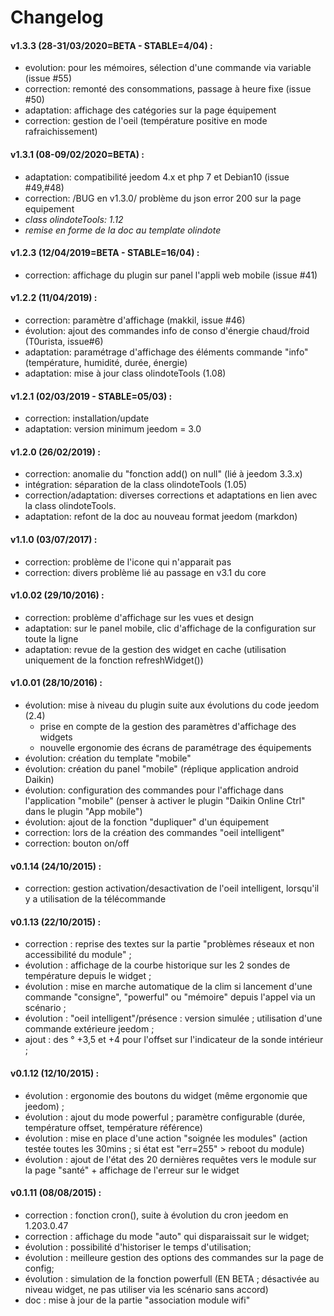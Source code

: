 # Changelog

#### v1.3.3 (28-31/03/2020=BETA - STABLE=4/04) :
- evolution: pour les mémoires, sélection d'une commande via variable (issue #55)
- correction: remonté des consommations, passage à heure fixe (issue #50)
- adaptation: affichage des catégories sur la page équipement
- correction: gestion de l'oeil (température positive en mode rafraichissement)

#### v1.3.1 (08-09/02/2020=BETA) :
- adaptation: compatibilité jeedom 4.x et php 7 et Debian10 (issue #49,#48)
- correction: /BUG en v1.3.0/ problème du json error 200 sur la page equipement
- _class olindoteTools: 1.12_
- _remise en forme de la doc au template olindote_

#### v1.2.3 (12/04/2019=BETA - STABLE=16/04) :
- correction: affichage du plugin sur panel l'appli web mobile (issue #41)

#### v1.2.2 (11/04/2019) :
- correction: paramètre d'affichage (makkil, issue #46)
- évolution: ajout des commandes info de conso d'énergie chaud/froid (T0urista, issue#6)
- adaptation: paramétrage d'affichage des éléments commande "info" (température, humidité, durée, énergie)
- adaptation: mise à jour class olindoteTools (1.08)

#### v1.2.1 (02/03/2019 - STABLE=05/03) :
- correction: installation/update
- adaptation: version minimum jeedom = 3.0

#### v1.2.0 (26/02/2019) :
- correction: anomalie du "fonction add() on null" (lié à jeedom 3.3.x)
- intégration: séparation de la class olindoteTools (1.05)
- correction/adaptation: diverses corrections et adaptations en lien avec la class olindoteTools.
- adaptation: refont de la doc au nouveau format jeedom (markdon)

#### v1.1.0 (03/07/2017) :
- correction: problème de l'icone qui n'apparait pas
- correction: divers problème lié au passage en v3.1 du core

#### v1.0.02 (29/10/2016) :
- correction: problème d'affichage sur les vues et design
- adaptation: sur le panel mobile, clic d'affichage de la configuration sur toute la ligne
- adaptation: revue de la gestion des widget en cache (utilisation uniquement de la fonction refreshWidget())

#### v1.0.01 (28/10/2016) :
- évolution: mise à niveau du plugin suite aux évolutions du code jeedom (2.4) 
  - prise en compte de la gestion des paramètres d'affichage des widgets
  - nouvelle ergonomie des écrans de paramétrage des équipements
- évolution: création du template "mobile"
- évolution: création du panel "mobile" (réplique application android Daikin)
- évolution: configuration des commandes pour l'affichage dans l'application "mobile" (penser à activer le plugin "Daikin Online Ctrl" dans le plugin "App mobile")
- évolution: ajout de la fonction "dupliquer" d'un équipement
- correction: lors de la création des commandes "oeil intelligent"
- correction: bouton on/off

#### v0.1.14 (24/10/2015) :
- correction: gestion activation/desactivation de l'oeil intelligent, lorsqu'il y a utilisation de la télécommande

#### v0.1.13 (22/10/2015) :
- correction : reprise des textes sur la partie "problèmes réseaux et non accessibilité du module" ;
- évolution : affichage de la courbe historique sur les 2 sondes de température depuis le widget ;
- évolution : mise en marche automatique de la clim si lancement d'une commande "consigne", "powerful" ou "mémoire" depuis l'appel via un scénario ;
- évolution : "oeil intelligent"/présence : version simulée ; utilisation d'une commande extérieure jeedom ;
- ajout : des ° +3,5 et +4 pour l'offset sur l'indicateur de la sonde intérieur ;

#### v0.1.12 (12/10/2015) :
- évolution : ergonomie des boutons du widget (même ergonomie que jeedom) ; 
- évolution : ajout du mode powerful ; paramètre configurable (durée, température offset, température référence)
- évolution : mise en place d'une action "soignée les modules" (action testée toutes les 30mins ; si état est "err=255" > reboot du module)
- évolution : ajout de l'état des 20 dernières requêtes vers le module sur la page "santé" + affichage de l'erreur sur le widget

#### v0.1.11 (08/08/2015) :
- correction : fonction cron(), suite à évolution du cron jeedom en 1.203.0.47
- correction : affichage du mode "auto" qui disparaissait sur le widget; 
- évolution : possibilité d'historiser le temps d'utilisation;
- évolution : meilleure gestion des options des commandes sur la page de config;
- évolution : simulation de la fonction powerfull (EN BETA ; désactivée au niveau widget, ne pas utiliser via les scénario sans accord)
- doc : mise à jour de la partie "association module wifi"
